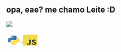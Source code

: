 ## opa, eae? me chamo Leite :D

<div align="left">
  <a href="https://github.com/L31T1NH0">
  <img height="180em" src="https://github-readme-stats.vercel.app/api/top-langs/?username=L31T1NH0&layout=compact&langs_count=7&theme=radical"/>
  <div style="display: inline_block"><br>
  <img align="center" alt="Python" height="30" width="40" src="https://raw.githubusercontent.com/devicons/devicon/master/icons/python/python-original.svg">
  <img align="center" alt="JavaScript" height="30" width="40" src="https://raw.githubusercontent.com/devicons/devicon/master/icons/javascript/javascript-original.svg">
</div>

